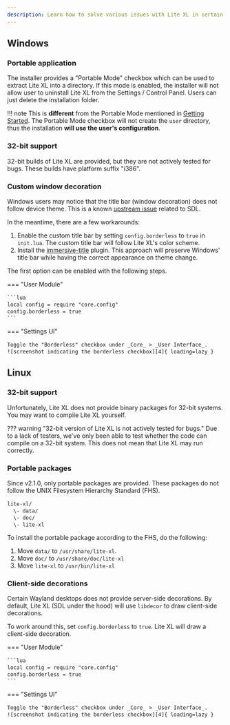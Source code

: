 ```yaml
---
description: Learn how to solve various issues with Lite XL in certain platforms.
---
```


## Windows

### Portable application

The installer provides a "Portable Mode" checkbox which can be used to extract Lite XL into a directory.
If this mode is enabled, the installer will not allow user to uninstall Lite XL
from the Settings / Control Panel.
Users can just delete the installation folder.

!!! note
    This is **different** from the Portable Mode mentioned in [Getting Started][1].
    The Portable Mode checkbox will not create the `user` directory,
    thus the installation **will use the user's configuration**.

### 32-bit support

32-bit builds of Lite XL are provided, but they are not actively tested for bugs.
These builds have platform suffix "i386".

### Custom window decoration

Windows users may notice that the title bar (window decoration) does not follow device theme.
This is a known [upstream issue][2] related to SDL.

In the meantime, there are a few workarounds:

1. Enable the custom title bar by setting `config.borderless` to `true` in `init.lua`.
   The custom title bar will follow Lite XL's color scheme.
2. Install the [immersive-title][3] plugin.
   This approach will preserve Windows' title bar while having the correct
   appearance on theme change.

The first option can be enabled with the following steps.

=== "User Module"

    ```lua
    local config = require "core.config"
    config.borderless = true
    ```

=== "Settings UI"

    Toggle the "Borderless" checkbox under _Core_ > _User Interface_.
    ![screenshot indicating the borderless checkbox][4]{ loading=lazy }


## Linux

### 32-bit support

Unfortunately, Lite XL does not provide binary packages for 32-bit systems.
You may want to compile Lite XL yourself.

??? warning "32-bit version of Lite XL is not actively tested for bugs."
    Due to a lack of testers, we've only been able to test whether the code
    can compile on a 32-bit system.
    This does not mean that Lite XL may run correctly.

### Portable packages

Since v2.1.0, only portable packages are provided.
These packages do not follow the UNIX Filesystem Hierarchy Standard (FHS).

```
lite-xl/
  \- data/
  \- doc/
  \- lite-xl
```

To install the portable package according to the FHS, do the following:

1. Move `data/` to `/usr/share/lite-xl`.
2. Move `doc/` to `/usr/share/doc/lite-xl`
3. Move `lite-xl` to `/usr/bin/lite-xl`

### Client-side decorations

Certain Wayland desktops does not provide server-side decorations.
By default, Lite XL (SDL under the hood) will use `libdecor` to draw client-side decorations.

To work around this, set `config.borderless` to `true`.
Lite XL will draw a client-side decoration.

=== "User Module"

    ```lua
    local config = require "core.config"
    config.borderless = true
    ```

=== "Settings UI"

    Toggle the "Borderless" checkbox under _Core_ > _User Interface_.
    ![screenshot indicating the borderless checkbox][4]{ loading=lazy }


[1]: ./getting-started.md
[2]: https://github.com/libsdl-org/SDL/issues/4776
[3]: https://github.com/takase1121/lite-xl-immersive-title
[4]: ../assets/user-guide/settings/borderless.png
